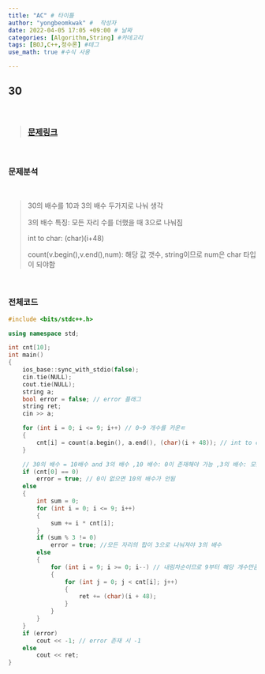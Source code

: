 ```yaml
---
title: "AC" # 타이틀 
author: "yongbeomkwak" #  작성자 
date: 2022-04-05 17:05 +09:00 # 날짜  
categories: [Algorithm,String] #카데고리 
tags: [BOJ,C++,정수론] #테그 
use_math: true #수식 사용

---
```


## 30

<br>

> ### [문제링크](https://www.acmicpc.net/problem/10610)

<br>

### 문제분석 

<br>
    
>  30의 배수를 10과 3의 배수 두가지로 나눠 생각 
> 
>  3의 배수 특징: 모든 자리 수를 더했을 때 3으로 나눠짐
>
> int to char: (char)(i+48)
>
> count(v.begin(),v.end(),num): 해당 값 갯수, string이므로 num은 char 타입이 되야함

<br>

### 전체코드

~~~ c++
#include <bits/stdc++.h>

using namespace std;

int cnt[10];
int main()
{
    ios_base::sync_with_stdio(false);
    cin.tie(NULL);
    cout.tie(NULL);
    string a;
    bool error = false; // error 플래그
    string ret;
    cin >> a;

    for (int i = 0; i <= 9; i++) // 0~9 개수를 카운ㅌ
    {
        cnt[i] = count(a.begin(), a.end(), (char)(i + 48)); // int to char
    }

    // 30의 배수 = 10배수 and 3의 배수 ,10 배수: 0이 존재해야 가능 ,3의 배수: 모든 수를 합할 시 3으로 나눠짐
    if (cnt[0] == 0)
        error = true; // 0이 없으면 10의 배수가 안됨
    else
    {
        int sum = 0;
        for (int i = 0; i <= 9; i++)
        {
            sum += i * cnt[i];
        }
        if (sum % 3 != 0)
            error = true; //모든 자리의 합이 3으로 나눠져야 3의 배수
        else
        {
            for (int i = 9; i >= 0; i--) // 내림차순이므로 9부터 해당 개수만큼 문자열에 붙힘
            {
                for (int j = 0; j < cnt[i]; j++)
                {
                    ret += (char)(i + 48);
                }
            }
        }
    }
    if (error)
        cout << -1; // error 존재 시 -1
    else
        cout << ret;
}
~~~
